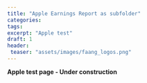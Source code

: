```yaml
---
title: "Apple Earnings Report as subfolder"
categories:
tags:
excerpt: "Apple test"
draft: 1
header: 
 teaser: "assets/images/faang_logos.png"
---
```


**Apple test page - Under construction**  